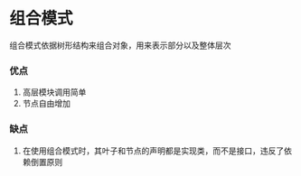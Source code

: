 # 组合模式

组合模式依据树形结构来组合对象，用来表示部分以及整体层次

### 优点
1. 高层模块调用简单
2. 节点自由增加

### 缺点
1. 在使用组合模式时，其叶子和节点的声明都是实现类，而不是接口，违反了依赖倒置原则